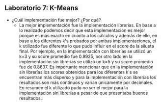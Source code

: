 ## Laboratorio 7: K-Means

- ¿Cuál implementación fue mejor? ¿Por qué?
  - La mejor implementación fue la implementación librerías. En base a lo realizado podemos decir que esta implementación es mejor porque es más exacto en cuanto a los cálculos y además de ello, en base a los diferentes k's probados por ambas implementaciones, el k utilizado fue diferente lo que pudo influir en el score de la silueta final. Por ejemplo, en la implementación con librerías se utilizó un k=3 y su score promedio fue 0.9925, por otro lado en la implementación sin librerías se utilizó un k=5 y su score promedio fue de 0.8637. Es importante mencionar que en la implementación sin librerías los scores obtenidos para los diferentes k's se encuentran más disperso y para la implementación con librerías los resultados son más continuos y varían únicamente por decimales. En resumen el k utilizado pudo no ser el mejor para la implementación sin librerías a pesar de que presentaba buenos resultados.
